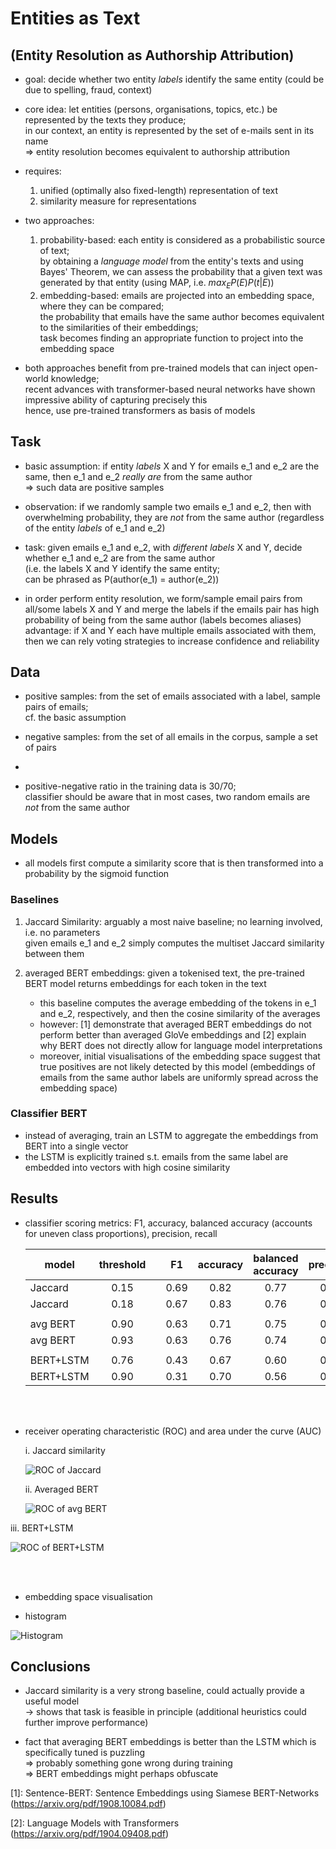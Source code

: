 # Entities as Text
## (Entity Resolution as Authorship Attribution)

- goal: decide whether two entity _labels_ identify the same entity (could be due to spelling, fraud, context)

- core idea: let entities (persons, organisations, topics, etc.) be represented by the texts they produce; <br>
    in our context, an entity is represented by the set of e-mails sent in its name <br>
    => entity resolution becomes equivalent to authorship attribution
    
- requires: 
   1. unified (optimally also fixed-length) representation of text
   2. similarity measure for representations
   
   
- two approaches:
   1. probability-based: each entity is considered as a probabilistic source of text; <br>
      by obtaining a _language model_ from the entity's texts and using Bayes' Theorem, we can assess the probability
      that a given text was generated by that entity (using MAP, i.e. $max_E P(E)P(t|E)$)
   2. embedding-based: emails are projected into an embedding space, where they can be compared; <br>
      the probability that emails have the same author becomes equivalent to the similarities of their embeddings; <br>
      task becomes finding an appropriate function to project into the embedding space
     
- both approaches benefit from pre-trained models that can inject open-world knowledge; <br>
  recent advances with transformer-based neural networks have shown impressive ability of capturing precisely this <br>
  hence, use pre-trained transformers as basis of models


## Task

- basic assumption: if entity _labels_ X and Y for emails e_1 and e_2 are the same, then e_1 and e_2 _really are_ from the same author <br>
  => such data are positive samples
  
- observation: if we randomly sample two emails e_1 and e_2, then with overwhelming probability, they are _not_ from the same author (regardless of the entity _labels_ of e_1 and e_2)

- task: given emails e_1 and e_2, with _different labels_ X and Y, decide whether e_1 and e_2 are from the same author <br>
  (i.e. the labels X and Y identify the same entity; <br>
  can be phrased as P(author(e_1) = author(e_2))

- in order perform entity resolution, we form/sample email pairs from all/some labels X and Y and merge the labels if the emails pair has high probability of being from the same author (labels becomes aliases) <br>
    advantage: if X and Y each have multiple emails associated with them, then we can rely voting strategies to increase confidence and reliability
 
 
## Data

- positive samples: from the set of emails associated with a label, sample pairs of emails; <br>
  cf. the basic assumption

- negative samples: from the set of all emails in the corpus, sample a set of pairs

- 


- positive-negative ratio in the training data is 30/70; <br>
  classifier should be aware that in most cases, two random emails are _not_ from the same author


## Models

- all models first compute a similarity score that is then transformed into a probability by the sigmoid function


### Baselines

 1. Jaccard Similarity: arguably a most naive baseline; no learning involved, i.e. no parameters <br>
    given emails e_1 and e_2 simply computes the multiset Jaccard similarity between them
   
 2. averaged BERT embeddings: given a tokenised text, the pre-trained BERT model returns embeddings for each token in the text
    - this baseline computes the average embedding of the tokens in e_1 and e_2, respectively, and then the cosine similarity of the averages
    - however: [1] demonstrate that averaged BERT embeddings do not perform better than averaged GloVe embeddings and [2] explain why BERT does not directly allow for language model interpretations
    - moreover, initial visualisations of the embedding space suggest that true positives are not likely detected by this model (embeddings of emails from the same author labels are uniformly spread across the embedding space)
    
    
### Classifier BERT

 - instead of averaging, train an LSTM to aggregate the embeddings from BERT into a single vector
 - the LSTM is explicitly trained s.t. emails from the same label are embedded into vectors with high cosine similarity
    
    
## Results


 - classifier scoring metrics: F1, accuracy, balanced accuracy (accounts for uneven class proportions), precision, recall
 

   | model     | threshold |   |  F1  | accuracy | balanced accuracy | precision | recall |
   |-----------|:---------:|---|:----:|:--------:|:----------------:|:---------:|:------:|
   | Jaccard   |    0.15   |   | 0.69 |   0.82   |       0.77       |    0.72   |  0.66  |
   | Jaccard   |    0.18   |   | 0.67 |   0.83   |       0.76       |    0.81   |  0.57  |
   |           |           |   |      |          |                  |           |        |
   | avg BERT  |    0.90   |   | 0.63 |   0.71   |       0.75       |    0.51   |  0.83  |
   | avg BERT  |    0.93   |   | 0.63 |   0.76   |       0.74       |   0.59    |  0.69  |
   |           |           |   |      |          |                  |           |        |
   | BERT+LSTM |    0.76   |   | 0.43 |   0.67   |       0.60       |   0.44    |  0.42  |
   | BERT+LSTM |    0.90   |   | 0.31 |   0.70   |       0.56       |   0.49    |  0.23  |
   
   <br><br>
   
   
 - receiver operating characteristic (ROC) and area under the curve (AUC) 
 
   i. Jaccard similarity <br>
   
   ![ROC of Jaccard](https://github.com/pgroth/conversationkg/blob/master/embeddings_for_the_people/classifier_BERT/results/images/ROC_Jaccard.png)

   ii. Averaged BERT <br>
   
   ![ROC of avg BERT](https://github.com/pgroth/conversationkg/blob/master/embeddings_for_the_people/classifier_BERT/results/images/ROC_avg_BERT.png)
  
  iii. BERT+LSTM <br>
  
  ![ROC of BERT+LSTM](https://github.com/pgroth/conversationkg/blob/master/embeddings_for_the_people/classifier_BERT/results/images/ROC_LSTM%2BBERT.png)

   <br><br>
   
 - embedding space visualisation

 - histogram <br>
 
 ![Histogram](https://github.com/pgroth/conversationkg/blob/master/embeddings_for_the_people/classifier_BERT/results/images/negative_positive_histograms_LSTM%2BBERT.png)


## Conclusions

 - Jaccard similarity is a very strong baseline, could actually provide a useful model <br>
   -> shows that task is feasible in principle (additional heuristics could further improve performance)
 
 - fact that averaging BERT embeddings is better than the LSTM which is specifically tuned is puzzling <br>
   => probably something gone wrong during training <br>
   => BERT embeddings might perhaps obfuscate 
   



[1]: Sentence-BERT: Sentence Embeddings using Siamese BERT-Networks (https://arxiv.org/pdf/1908.10084.pdf)

[2]: Language Models with Transformers (https://arxiv.org/pdf/1904.09408.pdf)
